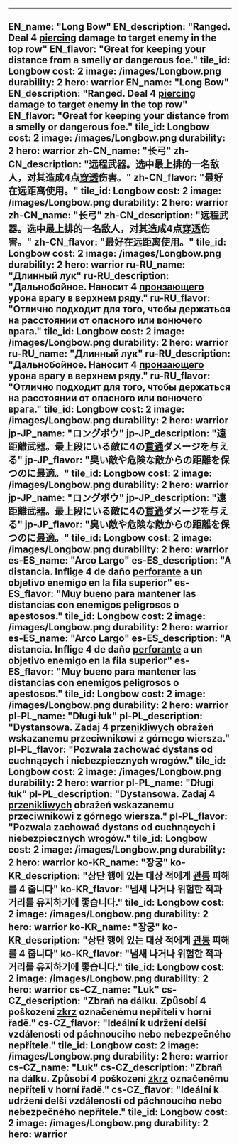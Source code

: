 ---

EN_name: "Long Bow"
EN_description: "Ranged. Deal 4 <u>piercing</u> damage to target enemy in the top row"
EN_flavor: "Great for keeping your distance from a smelly or dangerous foe."
tile_id: Longbow
cost: 2
image: /images/Longbow.png
durability: 2
hero: warrior
EN_name: "Long Bow"
EN_description: "Ranged. Deal 4 <u>piercing</u> damage to target enemy in the top row"
EN_flavor: "Great for keeping your distance from a smelly or dangerous foe."
tile_id: Longbow
cost: 2
image: /images/Longbow.png
durability: 2
hero: warrior
zh-CN_name: "长弓"
zh-CN_description: "远程武器。选中最上排的一名敌人，对其造成4点<u>穿透</u>伤害。"
zh-CN_flavor: "最好在远距离使用。"
tile_id: Longbow
cost: 2
image: /images/Longbow.png
durability: 2
hero: warrior
zh-CN_name: "长弓"
zh-CN_description: "远程武器。选中最上排的一名敌人，对其造成4点<u>穿透</u>伤害。"
zh-CN_flavor: "最好在远距离使用。"
tile_id: Longbow
cost: 2
image: /images/Longbow.png
durability: 2
hero: warrior
ru-RU_name: "Длинный лук"
ru-RU_description: "Дальнобойное. Наносит 4 <u>пронзающего</u> урона врагу в верхнем ряду."
ru-RU_flavor: "Отлично подходит для того, чтобы держаться на расстоянии от опасного или вонючего врага."
tile_id: Longbow
cost: 2
image: /images/Longbow.png
durability: 2
hero: warrior
ru-RU_name: "Длинный лук"
ru-RU_description: "Дальнобойное. Наносит 4 <u>пронзающего</u> урона врагу в верхнем ряду."
ru-RU_flavor: "Отлично подходит для того, чтобы держаться на расстоянии от опасного или вонючего врага."
tile_id: Longbow
cost: 2
image: /images/Longbow.png
durability: 2
hero: warrior
jp-JP_name: "ロングボウ"
jp-JP_description: "遠距離武器。最上段にいる敵に4の<u>貫通</u>ダメージを与える"
jp-JP_flavor: "臭い敵や危険な敵からの距離を保つのに最適。"
tile_id: Longbow
cost: 2
image: /images/Longbow.png
durability: 2
hero: warrior
jp-JP_name: "ロングボウ"
jp-JP_description: "遠距離武器。最上段にいる敵に4の<u>貫通</u>ダメージを与える"
jp-JP_flavor: "臭い敵や危険な敵からの距離を保つのに最適。"
tile_id: Longbow
cost: 2
image: /images/Longbow.png
durability: 2
hero: warrior
es-ES_name: "Arco Largo"
es-ES_description: "A distancia. Inflige 4 de daño <u>perforante</u> a un objetivo enemigo en la fila superior"
es-ES_flavor: "Muy bueno para mantener las distancias con enemigos peligrosos o apestosos."
tile_id: Longbow
cost: 2
image: /images/Longbow.png
durability: 2
hero: warrior
es-ES_name: "Arco Largo"
es-ES_description: "A distancia. Inflige 4 de daño <u>perforante</u> a un objetivo enemigo en la fila superior"
es-ES_flavor: "Muy bueno para mantener las distancias con enemigos peligrosos o apestosos."
tile_id: Longbow
cost: 2
image: /images/Longbow.png
durability: 2
hero: warrior
pl-PL_name: "Długi łuk"
pl-PL_description: "Dystansowa. Zadaj 4 <u>przenikliwych</u> obrażeń wskazanemu przeciwnikowi z górnego wiersza."
pl-PL_flavor: "Pozwala zachować dystans od cuchnących i niebezpiecznych wrogów."
tile_id: Longbow
cost: 2
image: /images/Longbow.png
durability: 2
hero: warrior
pl-PL_name: "Długi łuk"
pl-PL_description: "Dystansowa. Zadaj 4 <u>przenikliwych</u> obrażeń wskazanemu przeciwnikowi z górnego wiersza."
pl-PL_flavor: "Pozwala zachować dystans od cuchnących i niebezpiecznych wrogów."
tile_id: Longbow
cost: 2
image: /images/Longbow.png
durability: 2
hero: warrior
ko-KR_name: "장궁"
ko-KR_description: "상단 행에 있는 대상 적에게 <u>관통</u> 피해를 4 줍니다"
ko-KR_flavor: "냄새 나거나 위험한 적과 거리를 유지하기에 좋습니다."
tile_id: Longbow
cost: 2
image: /images/Longbow.png
durability: 2
hero: warrior
ko-KR_name: "장궁"
ko-KR_description: "상단 행에 있는 대상 적에게 <u>관통</u> 피해를 4 줍니다"
ko-KR_flavor: "냄새 나거나 위험한 적과 거리를 유지하기에 좋습니다."
tile_id: Longbow
cost: 2
image: /images/Longbow.png
durability: 2
hero: warrior
cs-CZ_name: "Luk"
cs-CZ_description: "Zbraň na dálku. Způsobí 4 poškození <u>zkrz</u> označenému nepříteli v horní řadě."
cs-CZ_flavor: "Ideální k udržení delší vzdálenosti od páchnoucího nebo nebezpečného nepřítele."
tile_id: Longbow
cost: 2
image: /images/Longbow.png
durability: 2
hero: warrior
cs-CZ_name: "Luk"
cs-CZ_description: "Zbraň na dálku. Způsobí 4 poškození <u>zkrz</u> označenému nepříteli v horní řadě."
cs-CZ_flavor: "Ideální k udržení delší vzdálenosti od páchnoucího nebo nebezpečného nepřítele."
tile_id: Longbow
cost: 2
image: /images/Longbow.png
durability: 2
hero: warrior
---
